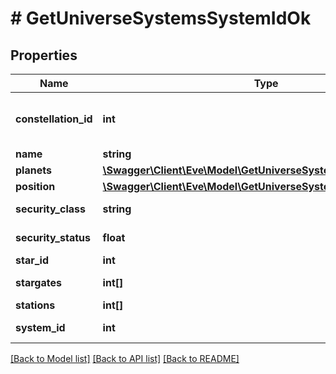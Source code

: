# # GetUniverseSystemsSystemIdOk

## Properties

Name | Type | Description | Notes
------------ | ------------- | ------------- | -------------
**constellation_id** | **int** | The constellation this solar system is in | 
**name** | **string** | name string | 
**planets** | [**\Swagger\Client\Eve\Model\GetUniverseSystemsSystemIdPlanet[]**](GetUniverseSystemsSystemIdPlanet.md) | planets array | [optional] 
**position** | [**\Swagger\Client\Eve\Model\GetUniverseSystemsSystemIdPosition**](GetUniverseSystemsSystemIdPosition.md) |  | 
**security_class** | **string** | security_class string | [optional] 
**security_status** | **float** | security_status number | 
**star_id** | **int** | star_id integer | [optional] 
**stargates** | **int[]** | stargates array | [optional] 
**stations** | **int[]** | stations array | [optional] 
**system_id** | **int** | system_id integer | 

[[Back to Model list]](../../README.md#documentation-for-models) [[Back to API list]](../../README.md#documentation-for-api-endpoints) [[Back to README]](../../README.md)


